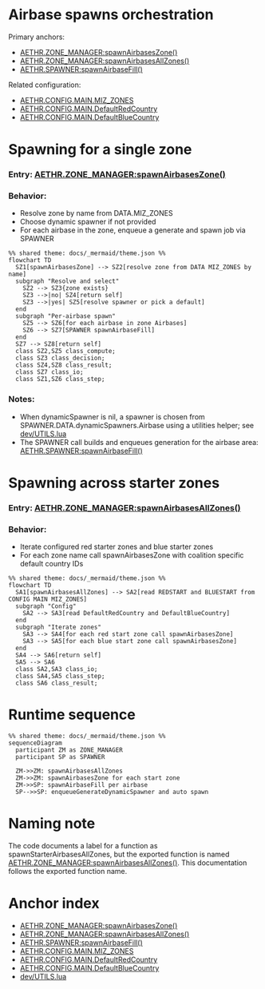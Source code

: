 # Airbase spawns orchestration

Primary anchors:
- [AETHR.ZONE_MANAGER:spawnAirbasesZone()](https://github.com/Gh0st352/AETHR/blob/main/dev/ZONE_MANAGER.lua#L1125)
- [AETHR.ZONE_MANAGER:spawnAirbasesAllZones()](https://github.com/Gh0st352/AETHR/blob/main/dev/ZONE_MANAGER.lua#L1145)
- [AETHR.SPAWNER:spawnAirbaseFill()](https://github.com/Gh0st352/AETHR/blob/main/dev/SPAWNER.lua#L2169)

Related configuration:
- [AETHR.CONFIG.MAIN.MIZ_ZONES](https://github.com/Gh0st352/AETHR/blob/main/dev/CONFIG_.lua#L180)
- [AETHR.CONFIG.MAIN.DefaultRedCountry](https://github.com/Gh0st352/AETHR/blob/main/dev/CONFIG_.lua#L177)
- [AETHR.CONFIG.MAIN.DefaultBlueCountry](https://github.com/Gh0st352/AETHR/blob/main/dev/CONFIG_.lua#L178)


# Spawning for a single zone

### Entry: [AETHR.ZONE_MANAGER:spawnAirbasesZone()](https://github.com/Gh0st352/AETHR/blob/main/dev/ZONE_MANAGER.lua#L1125)

### Behavior:
- Resolve zone by name from DATA.MIZ_ZONES
- Choose dynamic spawner if not provided
- For each airbase in the zone, enqueue a generate and spawn job via SPAWNER

```mermaid
%% shared theme: docs/_mermaid/theme.json %%
flowchart TD
  SZ1[spawnAirbasesZone] --> SZ2[resolve zone from DATA MIZ_ZONES by name]
  subgraph "Resolve and select"
    SZ2 --> SZ3{zone exists}
    SZ3 -->|no| SZ4[return self]
    SZ3 -->|yes| SZ5[resolve spawner or pick a default]
  end
  subgraph "Per-airbase spawn"
    SZ5 --> SZ6[for each airbase in zone Airbases]
    SZ6 --> SZ7[SPAWNER spawnAirbaseFill]
  end
  SZ7 --> SZ8[return self]
  class SZ2,SZ5 class_compute;
  class SZ3 class_decision;
  class SZ4,SZ8 class_result;
  class SZ7 class_io;
  class SZ1,SZ6 class_step;
```

### Notes:
- When dynamicSpawner is nil, a spawner is chosen from SPAWNER.DATA.dynamicSpawners.Airbase using a utilities helper; see [dev/UTILS.lua](../../dev/UTILS.lua)
- The SPAWNER call builds and enqueues generation for the airbase area: [AETHR.SPAWNER:spawnAirbaseFill()](https://github.com/Gh0st352/AETHR/blob/main/dev/SPAWNER.lua#L2169)


# Spawning across starter zones

### Entry: [AETHR.ZONE_MANAGER:spawnAirbasesAllZones()](https://github.com/Gh0st352/AETHR/blob/main/dev/ZONE_MANAGER.lua#L1145)

### Behavior:
- Iterate configured red starter zones and blue starter zones
- For each zone name call spawnAirbasesZone with coalition specific default country IDs

```mermaid
%% shared theme: docs/_mermaid/theme.json %%
flowchart TD
  SA1[spawnAirbasesAllZones] --> SA2[read REDSTART and BLUESTART from CONFIG MAIN MIZ_ZONES]
  subgraph "Config"
    SA2 --> SA3[read DefaultRedCountry and DefaultBlueCountry]
  end
  subgraph "Iterate zones"
    SA3 --> SA4[for each red start zone call spawnAirbasesZone]
    SA3 --> SA5[for each blue start zone call spawnAirbasesZone]
  end
  SA4 --> SA6[return self]
  SA5 --> SA6
  class SA2,SA3 class_io;
  class SA4,SA5 class_step;
  class SA6 class_result;
```

# Runtime sequence

```mermaid
%% shared theme: docs/_mermaid/theme.json %%
sequenceDiagram
  participant ZM as ZONE_MANAGER
  participant SP as SPAWNER

  ZM->>ZM: spawnAirbasesAllZones
  ZM->>ZM: spawnAirbasesZone for each start zone
  ZM->>SP: spawnAirbaseFill per airbase
  SP-->>SP: enqueueGenerateDynamicSpawner and auto spawn
```

# Naming note

The code documents a label for a function as spawnStarterAirbasesAllZones, but the exported function is named [AETHR.ZONE_MANAGER:spawnAirbasesAllZones()](https://github.com/Gh0st352/AETHR/blob/main/dev/ZONE_MANAGER.lua#L1145). This documentation follows the exported function name.

# Anchor index

- [AETHR.ZONE_MANAGER:spawnAirbasesZone()](https://github.com/Gh0st352/AETHR/blob/main/dev/ZONE_MANAGER.lua#L1125)
- [AETHR.ZONE_MANAGER:spawnAirbasesAllZones()](https://github.com/Gh0st352/AETHR/blob/main/dev/ZONE_MANAGER.lua#L1145)
- [AETHR.SPAWNER:spawnAirbaseFill()](https://github.com/Gh0st352/AETHR/blob/main/dev/SPAWNER.lua#L2169)
- [AETHR.CONFIG.MAIN.MIZ_ZONES](https://github.com/Gh0st352/AETHR/blob/main/dev/CONFIG_.lua#L180)
- [AETHR.CONFIG.MAIN.DefaultRedCountry](https://github.com/Gh0st352/AETHR/blob/main/dev/CONFIG_.lua#L177)
- [AETHR.CONFIG.MAIN.DefaultBlueCountry](https://github.com/Gh0st352/AETHR/blob/main/dev/CONFIG_.lua#L178)
- [dev/UTILS.lua](../../dev/UTILS.lua)